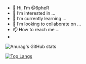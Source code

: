 - 👋 Hi, I’m @6pheR
- 👀 I’m interested in ...
- 🌱 I’m currently learning ...
- 💞️ I’m looking to collaborate on ...
- 📫 How to reach me ...
- 
![Anurag's GitHub stats](https://github-readme-stats.vercel.app/api?username=6pheR&count_private=true&show_icons=true&theme=dracula)

[![Top Langs](https://github-readme-stats.vercel.app/api/top-langs/?username=6pheR&layout=compact)](https://github.com/anuraghazra/github-readme-stats)

<!---
6pheR/6pheR is a ✨ special ✨ repository because its `README.md` (this file) appears on your GitHub profile.
You can click the Preview link to take a look at your changes.
--->

